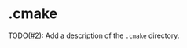 # .cmake

TODO([#2](https://github.com/robocin/ssl-core/issues/2)): Add a description of the `.cmake` directory.